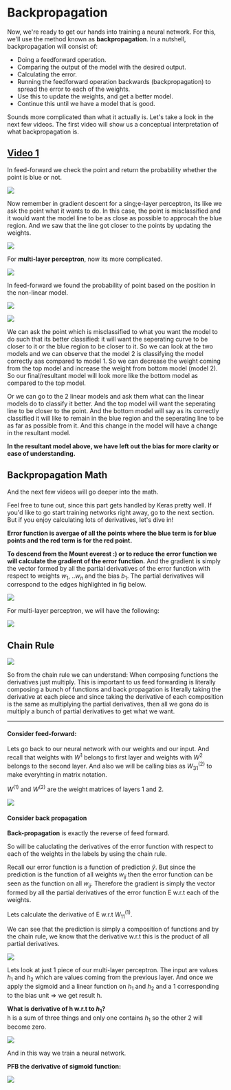 # Backpropagation

Now, we're ready to get our hands into training a neural network. For this, we'll use the method known as __backpropagation__. In a nutshell, backpropagation will consist of:

- Doing a feedforward operation.
- Comparing the output of the model with the desired output.
- Calculating the error.
- Running the feedforward operation backwards (backpropagation) to spread the error to each of the weights.
- Use this to update the weights, and get a better model.
- Continue this until we have a model that is good.

Sounds more complicated than what it actually is. Let's take a look in the next few videos. The first video will show us a conceptual interpretation of what backpropagation is.

## [Video 1](https://youtu.be/1SmY3TZTyUk)

In feed-forward we check the point and return the probability whether the point is blue or not.  

 ![](images/84.PNG)

 Now remember in gradient descent for a sing;e-layer perceptron, its like we ask the point what it wants to do. In this case, the point is misclassified and it would want the model line to be as close as possible to approcah the blue region. And we saw that the line got closer to the points by updating the weights. 

  ![](images/90.PNG)

  For __multi-layer perceptron__, now its more complicated. 

 ![](images/91.PNG)

 In feed-forward we found the probability of point based on the position in the non-linear model.

 ![](images/85.PNG)

 ![](images/92.PNG)

 We can ask the point which is misclassified to what you want the model to do such that its better classified: it will want the seperating curve to be closer to it or the blue region to be closer to it. So we can look at the two models and we can observe that the model 2 is classifying the model correctly aas compared to model 1. So we can decrease the weight coming from the top model and increase the weight from bottom model (model 2). So our final/resultant model will look more like the bottom model as compared to the top model.

 Or we can go to the 2 linear models and ask them what can the linear models do to classify it better. And the top model will want the seperating line to be closer to the point. And the bottom model will say as its correctly classified it will like to remain in the blue region and the seperating line to be as far as possible from it. And this change in the model will have a change in the resultant model.

__In the resultant model above, we have left out the bias for more clarity or ease of understanding.__



## Backpropagation Math
And the next few videos will go deeper into the math. 

Feel free to tune out, since this part gets handled by Keras pretty well. If you'd like to go start training networks right away, go to the next section. But if you enjoy calculating lots of derivatives, let's dive in!

__Error function is avergae of all the points where the blue term is for blue points and the red term is for the red point.__

__To descend from the Mount everest :) or to reduce the error function we will calculate the gradient of the error function.__ And the gradient is simply the vector formed by all the partial derivatives of the error function with respect to weights $w_1$, ..$w_n$ and the bias $b_1$. The partial derivatives will correspond to the edges highlighted in fig below.

 ![](images/93.PNG)

For multi-layer perceptron, we will have the following:

 ![](images/94.PNG)

## Chain Rule

![](images/95.PNG)

So from the chain rule we can understand:  When composing functions the derivatives just multiply. This is important to us feed forwarding is literally composing a bunch of functions and back propagation is literally taking the derivative at each piece and since taking the derivative of each composition is the same as multiplying the partial derivatives, then all we gona do is multiply a bunch of partial derivatives to get what we want.


***

#### Consider feed-forward:

Lets go back to our neural network with our weights and our input. And recall that weights with $W^1$ belongs to first layer and weights with $W^2$ belongs to the second layer. And also we will be calling bias as $W^{(2)}_{31}$ to make everyhting in matrix notation.

$W^{(1)}$ and $W^{(2)}$ are the weight matrices of layers 1 and 2.

![](images/96.PNG)


#### Consider back propagation

__Back-propagation__ is exactly the reverse of feed forward.

So will be caluclating the derivatives of the error function with respect to each of the weights in the labels by using the chain rule.

Recall our error function is a function of prediction $\hat{y}$. But since the prediction is the function of all weights $w_{ij}$ then the error function can be seen as the function on all $w_{ij}$. Therefore the gradient is simply the vector formed by all the partial derivatives of the error function E w.r.t each of the weights. 

Lets calculate the derivative of E w.r.t $W_{11}^{(1)}$.

We can see that the prediction is simply a composition of functions and by the chain rule, we know that the derivative w.r.t this is the product of all partial derivatives. 

![](images/97.PNG)

Lets look at just 1 piece of our multi-layer perceptron. The input are values $h_1$ and $h_2$ which are values coming from the previous layer. And once we apply the sigmoid and a linear function on $h_1$ and $h_2$ and a 1 corresponding to the bias unit => we get result h.


__What is derivative of h w.r.t to $h_1$?__  
h is a sum of three things and only one contains $h_1$ so the other 2 will become zero. 

![](images/99.PNG)

And in this way we train a neural network.

__PFB the derivative of sigmoid function:__

![](images/98.PNG)




